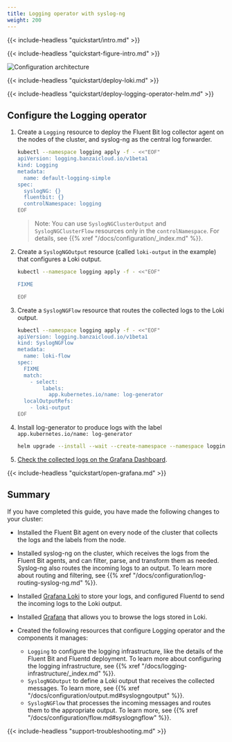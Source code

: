 ```yaml
---
title: Logging operator with syslog-ng
weight: 200
---
```


{{< include-headless "quickstart/intro.md" >}}

{{< include-headless "quickstart-figure-intro.md" >}}

![Configuration architecture](../../img/nginx-loki.png)

{{< include-headless "quickstart/deploy-loki.md" >}}

{{< include-headless "quickstart/deploy-logging-operator-helm.md" >}}

## Configure the Logging operator

1. Create a `Logging` resource to deploy the Fluent Bit log collector agent on the nodes of the cluster, and syslog-ng as the central log forwarder.

     ```bash
     kubectl --namespace logging apply -f - <<"EOF"
     apiVersion: logging.banzaicloud.io/v1beta1
     kind: Logging
     metadata:
       name: default-logging-simple
     spec:
       syslogNG: {}
       fluentbit: {}
       controlNamespace: logging
     EOF
     ```

     > Note: You can use `SyslogNGClusterOutput` and `SyslogNGClusterFlow` resources only in the `controlNamespace`. For details, see {{% xref "/docs/configuration/_index.md" %}}.

1. Create a `SyslogNGOutput` resource (called `loki-output` in the example) that configures a Loki output.

     ```bash
    kubectl --namespace logging apply -f - <<"EOF"

    FIXME

    EOF
     ```

1. Create a `SyslogNGFlow` resource that routes the collected logs to the Loki output.

     ```bash
     kubectl --namespace logging apply -f - <<"EOF"
     apiVersion: logging.banzaicloud.io/v1beta1
     kind: SyslogNGFlow
     metadata:
       name: loki-flow
     spec:
       FIXME
       match:
         - select:
             labels:
               app.kubernetes.io/name: log-generator
       localOutputRefs:
         - loki-output
     EOF
     ```

1. Install log-generator to produce logs with the label `app.kubernetes.io/name: log-generator`

     ```bash
     helm upgrade --install --wait --create-namespace --namespace logging log-generator kube-logging/log-generator
     ```

1. [Check the collected logs on the Grafana Dashboard](#grafana).

{{< include-headless "quickstart/open-grafana.md" >}}

<!-- FIXME add another simple usecase (filtering, or another namespace), and check the dashboard again -->

## Summary

If you have completed this guide, you have made the following changes to your cluster:

- Installed the Fluent Bit agent on every node of the cluster that collects the logs and the labels from the node.
- Installed syslog-ng on the cluster, which receives the logs from the Fluent Bit agents, and can filter, parse, and transform them as needed. Syslog-ng also routes the incoming logs to an output. To learn more about routing and filtering, see {{% xref "/docs/configuration/log-routing-syslog-ng.md" %}}.
- Installed [Grafana Loki](https://grafana.com/docs/loki/latest/) to store your logs, and configured Fluentd to send the incoming logs to the Loki output.
- Installed [Grafana](https://grafana.com/docs/grafana/latest/) that allows you to browse the logs stored in Loki.
- Created the following resources that configure Logging operator and the components it manages:

    - `Logging` to configure the logging infrastructure, like the details of the Fluent Bit and Fluentd deployment. To learn more about configuring the logging infrastructure, see {{% xref "/docs/logging-infrastructure/_index.md" %}}.
    - `SyslogNGOutput` to define a Loki output that receives the collected messages. To learn more, see {{% xref "/docs/configuration/output.md#syslogngoutput" %}}.
    - `SyslogNGFlow` that processes the incoming messages and routes them to the appropriate output. To learn more, see {{% xref "/docs/configuration/flow.md#syslogngflow" %}}.

{{< include-headless "support-troubleshooting.md" >}}
